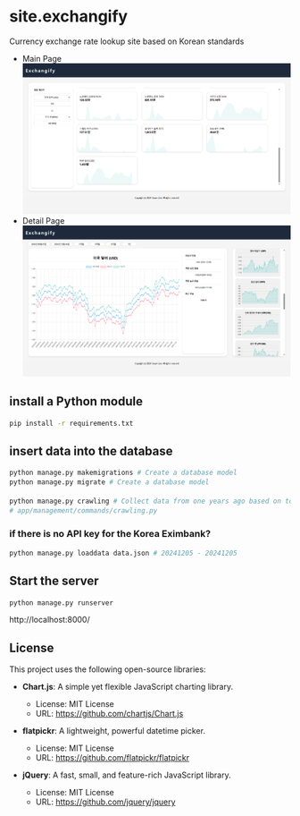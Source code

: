 # site.exchangify
Currency exchange rate lookup site based on Korean standards

* Main Page
![](main.png)
* Detail Page
![](detail.png)

## install a Python module
```bash
pip install -r requirements.txt
```

## insert data into the database
```bash
python manage.py makemigrations # Create a database model
python manage.py migrate # Create a database model

python manage.py crawling # Collect data from one years ago based on today
# app/management/commands/crawling.py
```

### if there is no API key for the Korea Eximbank?
```bash
python manage.py loaddata data.json # 20241205 - 20241205
```

## Start the server
```bash
python manage.py runserver
```

http://localhost:8000/

## License

This project uses the following open-source libraries:

- **Chart.js**: A simple yet flexible JavaScript charting library.
  - License: MIT License
  - URL: https://github.com/chartjs/Chart.js

- **flatpickr**: A lightweight, powerful datetime picker.
  - License: MIT License
  - URL: https://github.com/flatpickr/flatpickr

- **jQuery**: A fast, small, and feature-rich JavaScript library.
  - License: MIT License
  - URL: https://github.com/jquery/jquery